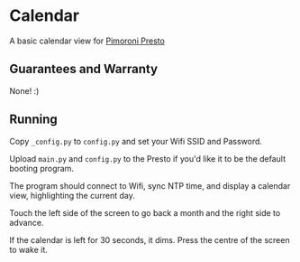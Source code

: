 # Calendar

A basic calendar view for [Pimoroni Presto](https://shop.pimoroni.com/products/presto?variant=54894104019323)

## Guarantees and Warranty

None! :)

## Running

Copy `_config.py` to `config.py` and set your Wifi SSID and Password.

Upload `main.py` and `config.py` to the Presto if you'd like it to be the default booting program.

The program should connect to Wifi, sync NTP time, and display a calendar view, highlighting the current day.

Touch the left side of the screen to go back a month and the right side to advance.

If the calendar is left for 30 seconds, it dims. Press the centre of the screen to wake it.